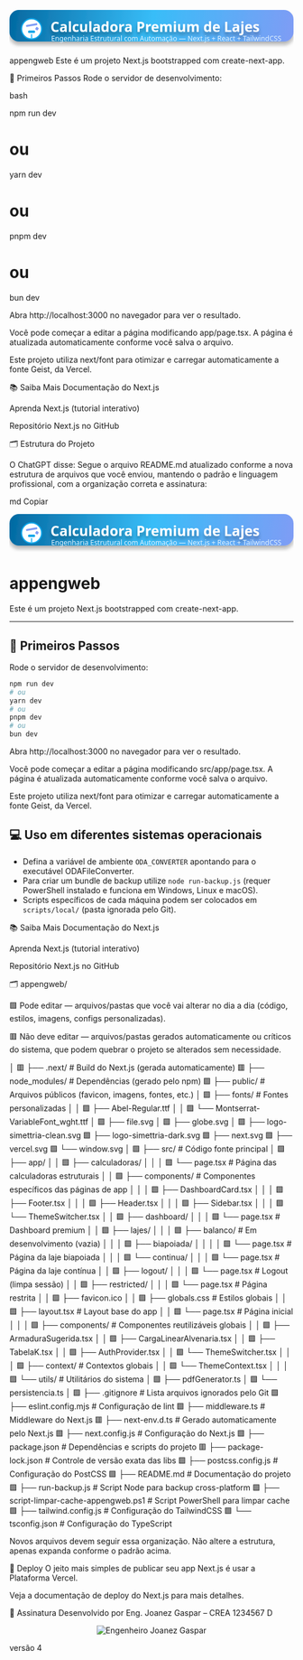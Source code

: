 <!-- Banner premium SVG topo do README.md -->
<p align="center">
  <svg width="100%" height="120" viewBox="0 0 900 120" fill="none" xmlns="http://www.w3.org/2000/svg">
    <defs>
      <linearGradient id="lajepremium" x1="0" y1="0" x2="900" y2="120" gradientUnits="userSpaceOnUse">
        <stop stop-color="#0369a1"/>
        <stop offset="0.5" stop-color="#38bdf8"/>
        <stop offset="1" stop-color="#7f9cf5"/>
      </linearGradient>
      <filter id="shadow" x="-10" y="0" width="920" height="140" filterUnits="userSpaceOnUse">
        <feDropShadow dx="0" dy="10" stdDeviation="6" flood-color="#22222255"/>
      </filter>
    </defs>
    <rect width="900" height="100" rx="30" fill="url(#lajepremium)" filter="url(#shadow)" />
    <!-- Ícone de engenharia estilizado (capacete + régua) -->
    <g>
      <circle cx="70" cy="60" r="32" fill="#fff" stroke="#0ea5e9" stroke-width="4"/>
      <rect x="59" y="65" width="22" height="8" rx="3" fill="#0ea5e9"/>
      <rect x="86" y="53" width="9" height="9" rx="2" fill="#7f9cf5" transform="rotate(35 86 53)"/>
      <rect x="52" y="48" width="36" height="6" rx="2" fill="#7f9cf5" transform="rotate(-10 52 48)"/>
      <rect x="68" y="76" width="4" height="15" rx="2" fill="#38bdf8"/>
    </g>
    <text x="130" y="70" font-size="44" font-family="Segoe UI, Arial, sans-serif" font-weight="bold" fill="#fff" filter="url(#shadow)">
      Calculadora Premium de Lajes
    </text>
    <text x="132" y="98" font-size="22" font-family="Segoe UI, Arial, sans-serif" fill="#e0f2fe">
      Engenharia Estrutural com Automação &mdash; Next.js + React + TailwindCSS
    </text>
  </svg>
</p>


appengweb
Este é um projeto Next.js bootstrapped com create-next-app.

🚀 Primeiros Passos
Rode o servidor de desenvolvimento:

bash

npm run dev
# ou
yarn dev
# ou
pnpm dev
# ou
bun dev

Abra http://localhost:3000 no navegador para ver o resultado.

Você pode começar a editar a página modificando app/page.tsx. A página é atualizada automaticamente conforme você salva o arquivo.

Este projeto utiliza next/font para otimizar e carregar automaticamente a fonte Geist, da Vercel.

📚 Saiba Mais
Documentação do Next.js

Aprenda Next.js (tutorial interativo)

Repositório Next.js no GitHub

🗂️ Estrutura do Projeto

O ChatGPT disse:
Segue o arquivo README.md atualizado conforme a nova estrutura de arquivos que você enviou, mantendo o padrão e linguagem profissional, com a organização correta e assinatura:

md
Copiar
<!-- Banner premium SVG topo do README.md -->
<p align="center">
  <svg width="100%" height="120" viewBox="0 0 900 120" fill="none" xmlns="http://www.w3.org/2000/svg">
    <defs>
      <linearGradient id="lajepremium" x1="0" y1="0" x2="900" y2="120" gradientUnits="userSpaceOnUse">
        <stop stop-color="#0369a1"/>
        <stop offset="0.5" stop-color="#38bdf8"/>
        <stop offset="1" stop-color="#7f9cf5"/>
      </linearGradient>
      <filter id="shadow" x="-10" y="0" width="920" height="140" filterUnits="userSpaceOnUse">
        <feDropShadow dx="0" dy="10" stdDeviation="6" flood-color="#22222255"/>
      </filter>
    </defs>
    <rect width="900" height="100" rx="30" fill="url(#lajepremium)" filter="url(#shadow)" />
    <!-- Ícone de engenharia estilizado (capacete + régua) -->
    <g>
      <circle cx="70" cy="60" r="32" fill="#fff" stroke="#0ea5e9" stroke-width="4"/>
      <rect x="59" y="65" width="22" height="8" rx="3" fill="#0ea5e9"/>
      <rect x="86" y="53" width="9" height="9" rx="2" fill="#7f9cf5" transform="rotate(35 86 53)"/>
      <rect x="52" y="48" width="36" height="6" rx="2" fill="#7f9cf5" transform="rotate(-10 52 48)"/>
      <rect x="68" y="76" width="4" height="15" rx="2" fill="#38bdf8"/>
    </g>
    <text x="130" y="70" font-size="44" font-family="Segoe UI, Arial, sans-serif" font-weight="bold" fill="#fff" filter="url(#shadow)">
      Calculadora Premium de Lajes
    </text>
    <text x="132" y="98" font-size="22" font-family="Segoe UI, Arial, sans-serif" fill="#e0f2fe">
      Engenharia Estrutural com Automação &mdash; Next.js + React + TailwindCSS
    </text>
  </svg>
</p>

# appengweb

Este é um projeto Next.js bootstrapped com create-next-app.

---

## 🚀 Primeiros Passos

Rode o servidor de desenvolvimento:

```bash
npm run dev
# ou
yarn dev
# ou
pnpm dev
# ou
bun dev
```
Abra http://localhost:3000 no navegador para ver o resultado.

Você pode começar a editar a página modificando src/app/page.tsx. A página é atualizada automaticamente conforme você salva o arquivo.

Este projeto utiliza next/font para otimizar e carregar automaticamente a fonte Geist, da Vercel.

## 💻 Uso em diferentes sistemas operacionais

- Defina a variável de ambiente `ODA_CONVERTER` apontando para o executável ODAFileConverter.
- Para criar um bundle de backup utilize `node run-backup.js` (requer PowerShell instalado e funciona em Windows, Linux e macOS).
- Scripts específicos de cada máquina podem ser colocados em `scripts/local/` (pasta ignorada pelo Git).

📚 Saiba Mais
Documentação do Next.js

Aprenda Next.js (tutorial interativo)

Repositório Next.js no GitHub

🗂️ appengweb/

🟩 Pode editar — arquivos/pastas que você vai alterar no dia a dia (código, estilos, imagens, configs personalizadas).

🟥 Não deve editar — arquivos/pastas gerados automaticamente ou críticos do sistema, que podem quebrar o projeto se alterados sem necessidade.

│
🟥 ├── .next/                          # Build do Next.js (gerada automaticamente)
🟥 ├── node_modules/                   # Dependências (gerado pelo npm)
🟩 ├── public/                         # Arquivos públicos (favicon, imagens, fontes, etc.)
│   🟩 ├── fonts/                      # Fontes personalizadas
│   │   🟩 ├── Abel-Regular.ttf
│   │   🟩 └── Montserrat-VariableFont_wght.ttf
│   🟩 ├── file.svg
│   🟩 ├── globe.svg
│   🟩 ├── logo-simettria-clean.svg
🟩   ├── logo-simettria-dark.svg
🟩   ├── next.svg
🟩   ├── vercel.svg
🟩   └── window.svg
│
🟩 ├── src/                            # Código fonte principal
│   🟩 ├── app/
│   │   🟩 ├── calculadoras/
│   │   │   🟩 └── page.tsx            # Página das calculadoras estruturais
│   │   🟩 ├── components/             # Componentes específicos das páginas de app
│   │   │   🟩 ├── DashboardCard.tsx
│   │   │   🟩 ├── Footer.tsx
│   │   │   🟩 ├── Header.tsx
│   │   │   🟩 ├── Sidebar.tsx
│   │   │   🟩 └── ThemeSwitcher.tsx
│   │   🟩 ├── dashboard/
│   │   │   🟩 └── page.tsx             # Dashboard premium
│   │   🟩 ├── lajes/
│   │   │   🟩 ├── balanco/             # Em desenvolvimento (vazia)
│   │   │   🟩 ├── biapoiada/
│   │   │   │   🟩 └── page.tsx         # Página da laje biapoiada
│   │   │   🟩 └── continua/
│   │   │       🟩 └── page.tsx         # Página da laje contínua
│   │   🟩 ├── logout/
│   │   │   🟩 └── page.tsx             # Logout (limpa sessão)
│   │   🟩 ├── restricted/
│   │   │   🟩 └── page.tsx             # Página restrita
│   │   🟩 ├── favicon.ico
│   │   🟩 ├── globals.css              # Estilos globais
│   │   🟩 ├── layout.tsx               # Layout base do app
│   │   🟩 └── page.tsx                 # Página inicial
│   │
│   🟩 ├── components/                  # Componentes reutilizáveis globais
│   │   🟩 ├── ArmaduraSugerida.tsx
│   │   🟩 ├── CargaLinearAlvenaria.tsx
│   │   🟩 ├── TabelaK.tsx
│   │   🟩 ├── AuthProvider.tsx
│   │   🟩 └── ThemeSwitcher.tsx
│   │
│   🟩 ├── context/                     # Contextos globais
│   │   🟩 └── ThemeContext.tsx
│   │
│   🟩 └── utils/                        # Utilitários do sistema
│       🟩 ├── pdfGenerator.ts
│       🟩 └── persistencia.ts
│
🟩 ├── .gitignore                       # Lista arquivos ignorados pelo Git
🟩 ├── eslint.config.mjs                 # Configuração de lint
🟩 ├── middleware.ts                    # Middleware do Next.js
🟥 ├── next-env.d.ts                     # Gerado automaticamente pelo Next.js
🟩 ├── next.config.js                    # Configuração do Next.js
🟩 ├── package.json                      # Dependências e scripts do projeto
🟥 ├── package-lock.json                  # Controle de versão exata das libs
🟩 ├── postcss.config.js                  # Configuração do PostCSS
🟩 ├── README.md                         # Documentação do projeto
🟩 ├── run-backup.js                    # Script Node para backup cross-platform
🟩 ├── script-limpar-cache-appengweb.ps1 # Script PowerShell para limpar cache
🟩 ├── tailwind.config.js                # Configuração do TailwindCSS
🟩 └── tsconfig.json                     # Configuração do TypeScript



Novos arquivos devem seguir essa organização. Não altere a estrutura, apenas expanda conforme o padrão acima.

💼 Deploy
O jeito mais simples de publicar seu app Next.js é usar a Plataforma Vercel.

Veja a documentação de deploy do Next.js para mais detalhes.

👤 Assinatura
Desenvolvido por Eng. Joanez Gaspar – CREA 1234567 D

<p align="center">
  <img alt="Engenheiro Joanez Gaspar" src="https://img.shields.io/badge/👷%20Eng.%20Joanez%20Gaspar-1234567%20D%20CREA-38bdf8?style=for-the-badge&color=0369a1&labelColor=27272a">
</p>

versão 4